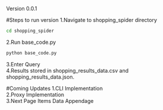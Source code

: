 Version 0.0.1 

#Steps to run version
1.Navigate to shopping_spider directory<br>
```bash
cd shopping_spider
```
2.Run base_code.py<br>
```bash
python base_code.py
```
3.Enter Query<br>
4.Results stored in shopping_results_data.csv and shopping_results_data.json.<br>

#Coming Updates
1.CLI Implementation<br>
2.Proxy Implementation<br>
3.Next Page Items Data Appendage<br>
